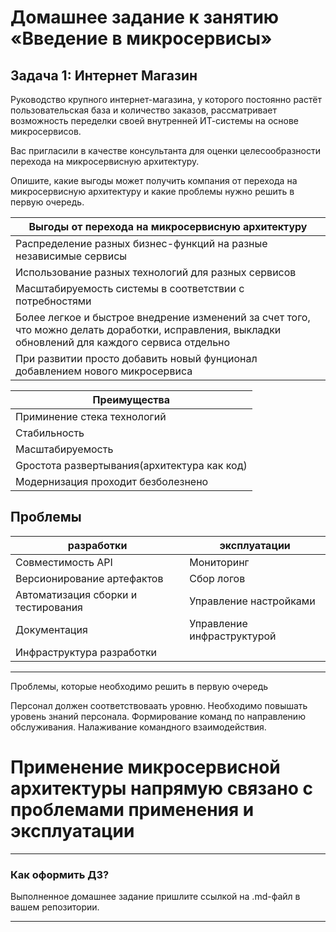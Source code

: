 # Домашнее задание к занятию «Введение в микросервисы»

## Задача 1: Интернет Магазин

Руководство крупного интернет-магазина, у которого постоянно растёт пользовательская база и количество заказов, рассматривает возможность переделки своей внутренней   ИТ-системы на основе микросервисов. 

Вас пригласили в качестве консультанта для оценки целесообразности перехода на микросервисную архитектуру. 

Опишите, какие выгоды может получить компания от перехода на микросервисную архитектуру и какие проблемы нужно решить в первую очередь.


|Выгоды от перехода на микросервисную архитектуру|
|---|
|Распределение разных бизнес-функций на разные независимые сервисы|
|Использование разных технологий для разных сервисов|
|Масштабируемость системы в соответствии с потребностями|
|Более легкое и быстрое внедрение изменений за счет того, что можно делать доработки, исправления, выкладки обновлений для каждого сервиса отдельно|
|При развитии просто добавить новый фунционал добавлением нового микросервиса|

|Преимущества|
|---|
|Приминение стека технологий|
|Стабильность|
|Масштабируемость|
|Gростота развертывания(архитектура как код)|
Модернизация проходит безболезнено|

## Проблемы 

|разработки|эксплуатации|
|---|---|
|Совместимость API|Мониторинг|
|Версионирование артефактов|Сбор логов|
|Автоматизация сборки и тестирования|Управление настройками|
|Документация|Управление инфраструктурой|
|Инфраструктура разработки|

---
Проблемы, которые необходимо решить в первую очередь

Персонал должен соответствоваать уровню. Необходимо повышать уровень знаний персонала. Формирование команд по направлению обслуживания. Налаживание командного взаимодействия.


# Применение микросервисной архитектуры напрямую связано с проблемами применения и эксплуатации
---


### Как оформить ДЗ?

Выполненное домашнее задание пришлите ссылкой на .md-файл в вашем репозитории.

---
